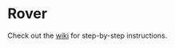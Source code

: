 # Rover
Check out the [wiki](https://github.com/Destination-SPACE/Rover-v1/wiki) for step-by-step instructions.
